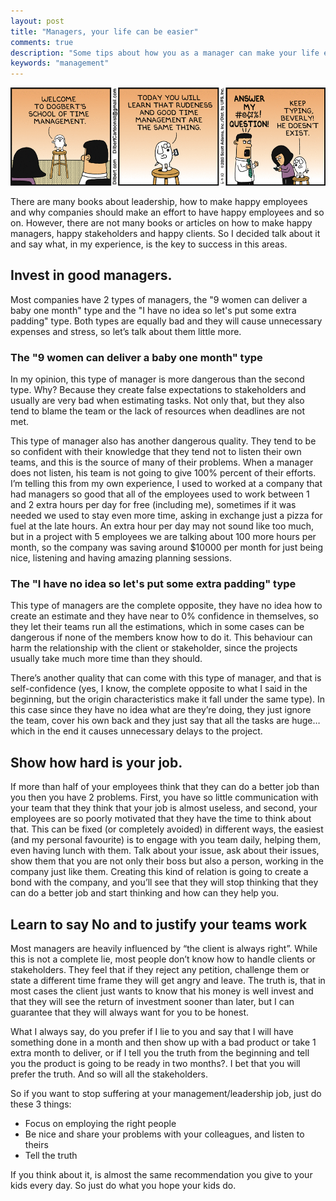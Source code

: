 ```yaml
---
layout: post
title: "Managers, your life can be easier"
comments: true
description: "Some tips about how you as a manager can make your life easier and get better results"
keywords: "management"
--- 
```


![management](/assets/images/posts/management.gif)

There are many books about leadership, how to make happy employees and why companies should make an effort to have happy employees and so on. However, there are not many books or articles on how to make happy managers, happy stakeholders and happy clients. So I decided talk about it and say what, in my experience, is the key to success in this areas.

## Invest in good managers.

Most companies have 2 types of managers, the "9 women can deliver a baby one month" type and the "I have no idea so let's put some extra padding" type. Both types are equally bad and they will cause unnecessary expenses and stress, so let’s talk about them little more.

### The "9 women can deliver a baby one month" type
In my opinion, this type of manager is more dangerous than the second type. Why? Because they create false expectations to stakeholders and usually are very bad when estimating tasks. Not only that, but they also tend to blame the team or the lack of resources when deadlines are not met. 

This type of manager also has another dangerous quality. They tend to be so confident with their knowledge that they tend not to listen their own teams, and this is the source of many of their problems. When a manager does not listen, his team is not going to give 100% percent of their efforts. I’m telling this from my own experience, I used to worked at a company that had managers so good that all of the employees used to work between 1 and 2 extra hours per day for free (including me), sometimes if it was needed we used to stay even more time, asking in exchange just a pizza for fuel at the late hours. An extra hour per day may not sound like too much, but in a project with 5 employees we are talking about 100 more hours per month, so the company was saving around $10000 per month for just being nice, listening and having amazing planning sessions.

### The "I have no idea so let's put some extra padding" type

This type of managers are the complete opposite, they have no idea how to create an estimate and they have near to 0% confidence in themselves, so they let their teams run all the estimations, which in some cases can be dangerous if none of the members know how to do it. This behaviour can harm the relationship with the client or stakeholder, since the projects usually take much more time than they should. 

There’s another quality that can come with this type of manager, and that is self-confidence (yes, I know, the complete opposite to what I said in the beginning, but the origin characteristics make it fall under the same type). In this case since they have no idea what are they’re doing, they just ignore the team, cover his own back and they just say that all the tasks are huge… which in the end it causes unnecessary delays to the project.

## Show how hard is your job.

If more than half of your employees think that they can do a better job than you then you have 2 problems. First, you have so little communication with your team that they think that your job is almost useless, and second, your employees are so poorly motivated that they have the time to think about that.
This can be fixed (or completely avoided) in different ways, the easiest (and my personal favourite) is to engage with you team daily, helping them, even having lunch with them. Talk about your issue, ask about their issues, show them that you are not only their boss but also a person, working in the company just like them. Creating this kind of relation is going to create a bond with the company, and you’ll see that they will stop thinking that they can do a better job and start thinking and how can they help you.

## Learn to say No and to justify your teams work

Most managers are heavily influenced by “the client is always right”. While this is not a complete lie, most people don’t know how to handle clients or stakeholders. They feel that if they reject any petition, challenge them or state a different time frame they will get angry and leave. The truth is, that in most cases the client just wants to know that his money is well invest and that they will see the return of investment sooner than later, but I can guarantee that they will always want for you to be honest. 

What I always say, do you prefer if I lie to you and say that I will have something done in a month and then show up with a bad product or take 1 extra month to deliver, or if I tell you the truth from the beginning and tell you the product is going to be ready in two months?. I bet that you will prefer the truth. And so will all the stakeholders.

So if you want to stop suffering at your management/leadership job, just do these 3 things: 
- Focus on employing the right people
- Be nice and share your problems with your colleagues, and listen to theirs
- Tell the truth

If you think about it, is almost the same recommendation you give to your kids every day. So just do what you hope your kids do.
